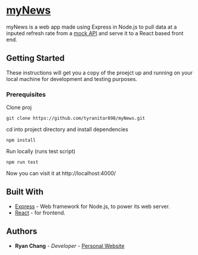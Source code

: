 # [myNews](https://ryanchang-mynews.herokuapp.com/)

myNews is a web app made using Express in Node.js to pull data at a inputed refresh rate from a [mock API](http://www.mocky.io/v2/5ed92b8d31000090b6c4ebd1) and serve it to a React based front end.

## Getting Started

These instructions will get you a copy of the proejct up and running on your local machine for development and testing purposes.

### Prerequisites

Clone proj

```
git clone https://github.com/tyranitar898/myNews.git
```

cd into project directory and install dependencies

```
npm install
```

Run locally (runs test script)

```
npm run test
```

Now you can visit it at http://localhost:4000/

## Built With

* [Express](https://expressjs.com/) - Web framework for Node.js, to power its web server.
* [React](https://reactjs.org/) - for frontend.

## Authors

- **Ryan Chang** - _Developer_ - [Personal Website](https://tyranitar898.github.io/UofT/)
